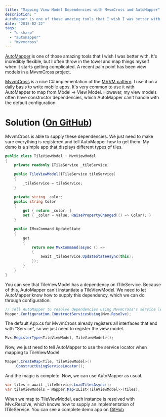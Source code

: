 ```yaml
---
title: "Mapping View Model Dependencies with MvvmCross and AutoMapper"
description: "
AutoMapper is one of those amazing tools that I wish I was better with. It's incredibly flexible, but I often throw in the towel and map things myself when it starts getting complicated. A recent pain point has been view models in a MvvmCross project."
date: "2015-02-22"
tags:
  - "c-sharp"
  - "automapper"
  - "mvvmcross"
---
```


[AutoMapper](http://automapper.org/ "AutoMapper") is one of those amazing tools that I wish I was better with. It's incredibly flexible, but I often throw in the towel and map things myself when it starts getting complicated. A recent pain point has been view models in a MvvmCross project.

[MvvmCross](https://github.com/MvvmCross/MvvmCross "MvvmCross") is a nice C# implementation of the [MVVM pattern](http://en.wikipedia.org/wiki/Model_View_ViewModel "MVVM pattern"). I use it on a daily basis to write mobile apps. It's very common to use it with AutoMapper to map from Model -> View Model. However, my view models often have constructor dependencies, which AutoMapper can't handle with the default configuration.

# Solution ([On GitHub](https://github.com/CuriousCurmudgeon/MvvmCrossAutoMapperSample "On GitHub"))

MvvmCross is able to supply these dependencies. We just need to make sure everything is registered and tell AutoMapper how to get them. My demo is a simple app that displays different types of tiles.

```csharp
public class TileViewModel : MvxViewModel
{
    private readonly ITileService _tileService;

    public TileViewModel(ITileService tileService)
    {
        _tileService = tileService;
    }

    private string _color;
    public string Color
    {
        get { return _color; }
        set { _color = value; RaisePropertyChanged(() => Color); } 
    }

    public IMvxCommand UpdateState
    {
        get
        {
            return new MvxCommand(async () =>
            {
                await _tileService.UpdateStateAsync(this);
            });
        }
    }
}
```

You can see that TileViewModel has a dependency on ITileService. Because of this, AutoMapper can't instantiate a TileViewModel. We need to let AutoMapper know how to supply this dependency, which we can do through configuration.

```csharp
// Tell AutoMapper to resolve dependencies using MvvmCross's service locator.
Mapper.Configuration.ConstructServicesUsing(Mvx.Resolve);
```

The default App.cs for MvvmCross already registers all interfaces that end with "Service", so we just need to register the view model.

```csharp
Mvx.RegisterType<TileViewModel, TileViewModel>();
```

Now, we just need to tell AutoMapper to use the service locator when mapping to TileViewModel

```csharp
Mapper.CreateMap<Tile, TileViewModel>()
    .ConstructUsingServiceLocator();
```

And the magic is complete. Now, we can use AutoMapper as usual.

```csharp
var tiles = await _tileService.LoadTilesAsync();
var tileViewModels = Mapper.Map<IList<TileViewModel>>(tiles);
```

When we map to TileViewModel, each instance is resolved with Mvx.Resolve, which knows how to supply an implementation of ITileService. You can see a complete demo app on [GitHub](https://github.com/CuriousCurmudgeon/MvvmCrossAutoMapperSample "Demo App")
